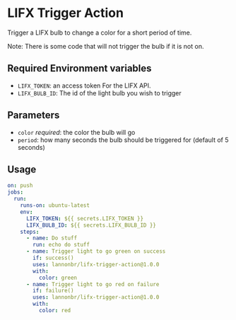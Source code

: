 # LIFX Trigger Action

Trigger a LIFX bulb to change a color for a short period of time.

Note: There is some code that will not trigger the bulb if it is not on.

## Required Environment variables

- `LIFX_TOKEN`: an access token For the LIFX API.
- `LIFX_BULB_ID`: The id of the light bulb you wish to trigger

## Parameters

- `color` _required_: the color the bulb will go
- `period`: how many seconds the bulb should be triggered for (default of 5 seconds)

## Usage

```yaml
on: push
jobs:
  run:
    runs-on: ubuntu-latest
    env:
      LIFX_TOKEN: ${{ secrets.LIFX_TOKEN }}
      LIFX_BULB_ID: ${{ secrets.LIFX_BULB_ID }}
    steps:
      - name: Do stuff
        run: echo do stuff
      - name: Trigger light to go green on success
        if: success()
        uses: lannonbr/lifx-trigger-action@1.0.0
        with:
          color: green
      - name: Trigger light to go red on failure
        if: failure()
        uses: lannonbr/lifx-trigger-action@1.0.0
        with:
          color: red
```
